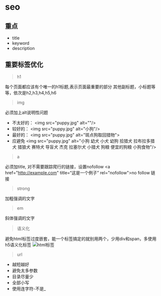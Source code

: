# seo

## 重点

* title
* keyword
* description

## 重要标签优化

> h1

每个页面都应该有个唯一的h1标题,表示页面最重要的部分
其他副标题，小标题等等，依次是h2,h3,h4,h5,h6

> img

必须加上alt说明性问题

* 不太好的：
\<img src="puppy.jpg" alt=""/>
* 较好的：
\<img src="puppy.jpg" alt="小狗"/>
* 最好的：
\<img src="puppy.jpg" alt="斑点狗取回猎物"> 
* 应避免
\<img src="puppy.jpg" alt="小狗 幼犬 
小犬 幼狗 拾猎犬 
 拉布拉多猎犬 猎狼犬 赛特犬 导盲犬 杰克 拉塞尔犬 小猎犬
狗粮 便宜的狗粮 小狗食物"/>

> a

必须加title, 对不需要跟踪爬行的链接，设置nofollow
\<a href="http://example.com" title=“这是一个例子” rel="nofollow">no follow 链接</a>

> strong

加粗强调的文字

> em

斜体强调的文字

> 语义化

避免html标签过度嵌套，能一个标签搞定的就别用两个，少用div和span，多使用h5语义化标签
<img alt="html标签" src="https://websitesetup.org/wp-content/uploads/2014/02/HTML-CHEAT-SHEET.png"/> 


> url 

* 越短越好
* 避免太多参数
* 目录尽量少
* 全部小写
* 使用连字符-不是_